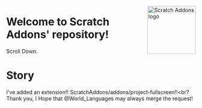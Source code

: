 <img src="https://raw.githubusercontent.com/ScratchAddons/ScratchAddons/master/images/icon.svg" alt="Scratch Addons logo" align="right" width="128px"></img>
# Welcome to Scratch Addons' repository!

Scroll Down.

# Story

I've added an extension!! ScratchAddons/addons/project-fullscreen!!<br?
Thank you, I Hope that @World_Languages may always merge the request!
